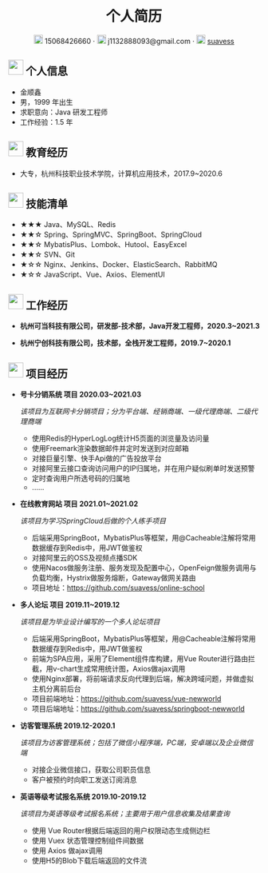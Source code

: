  <center>
     <h1>个人简历</h1>
     <div>
         <span>
             <img src="assets/phone-solid.svg" width="18px">
             15068426660
         </span>
         ·
         <span>
             <img src="assets/envelope-solid.svg" width="18px">
              j1132888093@gmail.com
         </span>
         ·
         <span>
             <img src="assets/github-brands.svg" width="18px">
             <a href="https://github.com/suavess">suavess</a>
         </span>
     </div>
 </center>

## <img src="assets/info-circle-solid.svg" width="30px"> 个人信息 

 - 金顺鑫
 - 男，1999 年出生
 - 求职意向：Java 研发工程师
 - 工作经验：1.5 年

## <img src="assets/graduation-cap-solid.svg" width="30px"> 教育经历

- 大专，杭州科技职业技术学院，计算机应用技术，2017.9~2020.6


## <img src="assets/tools-solid.svg" width="30px"> 技能清单

- ★★★ Java、MySQL、Redis
- ★★☆ Spring、SpringMVC、SpringBoot、SpringCloud
- ★★☆ MybatisPlus、Lombok、Hutool、EasyExcel
- ★★☆ SVN、Git
- ★☆☆ Nginx、Jenkins、Docker、ElasticSearch、RabbitMQ
- ★☆☆ JavaScript、Vue、Axios、ElementUI

## <img src="assets/briefcase-solid.svg" width="30px"> 工作经历

- **杭州可当科技有限公司，研发部-技术部，Java开发工程师，2020.3~2021.3**

- **杭州宁创科技有限公司，技术部，全栈开发工程师，2019.7~2020.1**

## <img src="assets/project-diagram-solid.svg" width="30px"> 项目经历

- **号卡分销系统 项目 2020.03~2021.03**

  *该项目为互联网卡分销项目；分为平台端、经销商端、一级代理商端、二级代理商端*
  -  使用Redis的HyperLogLog统计H5页面的浏览量及访问量
  -  使用Freemark渲染数据邮件并定时发送到对应邮箱
  -  对接巨量引擎、快手Api做的广告投放平台
  -  对接阿里云接口查询访问用户的IP归属地，并在用户疑似刷单时发送预警
  -  定时查询用户所选号码的归属地
  -  ......

- **在线教育网站 项目 2021.01~2021.02**

  *该项目为学习SpringCloud后做的个人练手项目*
  
  -  后端采用SpringBoot，MybatisPlus等框架，用@Cacheable注解将常用数据缓存到Redis中，用JWT做鉴权
  -  对接阿里云的OSS及视频点播SDK
  -  使用Nacos做服务注册、服务发现及配置中心，OpenFeign做服务调用与负载均衡，Hystrix做服务熔断，Gateway做网关路由
  -  项目地址：<https://github.com/suavess/online-school>

- **多人论坛 项目 2019.11~2019.12**

  *该项目是为毕业设计编写的一个多人论坛项目*

  -  后端采用SpringBoot，MybatisPlus等框架，用@Cacheable注解将常用数据缓存到Redis中，用JWT做鉴权
  -  前端为SPA应用，采用了Element组件库构建，用Vue Router进行路由拦截，用v-chart生成常用统计图，Axios做ajax调用
  -  使用Nginx部署，将前端请求反向代理到后端，解决跨域问题，并做虚拟主机分离前后台
  -  项目前端地址：<https://github.com/suavess/vue-newworld>
  -  项目后端地址：<https://github.com/suavess/springboot-newworld>


- **访客管理系统 2019.12-2020.1**

  *该项目为访客管理系统；包括了微信小程序端，PC端，安卓端以及企业微信端*
  
  - 对接企业微信接口，获取公司职员信息
  - 客户被预约时向职工发送订阅消息
  
- **英语等级考试报名系统 2019.10-2019.12**

  *该项目为英语等级考试报名系统；主要用于用户信息收集及结果查询*

  - 使用 Vue Router根据后端返回的用户权限动态生成侧边栏
  - 使用 Vuex 状态管理控制组件间数据
  - 使用 Axios 做ajax调用
  - 使用H5的Blob下载后端返回的文件流
